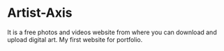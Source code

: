 # Artist-Axis
It is a free photos and videos website from where you can download and upload digital art. 
My first website for portfolio.


